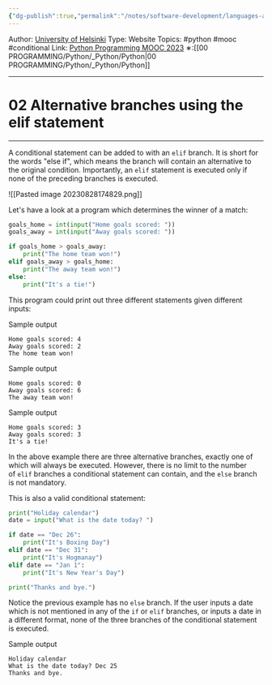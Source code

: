 ```yaml
---
{"dg-publish":true,"permalink":"/notes/software-development/languages-and-frameworks/python/0-python-programming-mooc/introduction/part-2/02-more-conditionals/02-alternative-branches-using-the-elif-statement/","created":"2025-07-13T15:25:00.446+08:00"}
---
```


Author: [University of Helsinki](https://programming-23.mooc.fi/)
Type: Website
Topics: #python #mooc #conditional
Link: [Python Programming MOOC 2023](https://programming-23.mooc.fi/)
∗:[[00 PROGRAMMING/Python/_Python/Python\|00 PROGRAMMING/Python/_Python/Python]] 

---
# 02 Alternative branches using the elif statement

--- 
A conditional statement can be added to with an `elif` branch. It is short for the words "else if", which means the branch will contain an alternative to the original condition. Importantly, an `elif` statement is executed only if none of the preceding branches is executed.

![[Pasted image 20230828174829.png]]

Let's have a look at a program which determines the winner of a match:

```python
goals_home = int(input("Home goals scored: "))
goals_away = int(input("Away goals scored: "))

if goals_home > goals_away:
    print("The home team won!")
elif goals_away > goals_home:
    print("The away team won!")
else:
    print("It's a tie!")
```

This program could print out three different statements given different inputs:

Sample output

```
Home goals scored: 4 
Away goals scored: 2 
The home team won!
```
Sample output

```
Home goals scored: 0 
Away goals scored: 6 
The away team won!
```
Sample output

```
Home goals scored: 3 
Away goals scored: 3 
It's a tie!
```

In the above example there are three alternative branches, exactly one of which will always be executed. However, there is no limit to the number of `elif` branches a conditional statement can contain, and the `else` branch is not mandatory.

This is also a valid conditional statement:

```python
print("Holiday calendar")
date = input("What is the date today? ")

if date == "Dec 26":
    print("It's Boxing Day")
elif date == "Dec 31":
    print("It's Hogmanay")
elif date == "Jan 1":
    print("It's New Year's Day")

print("Thanks and bye.")
```

Notice the previous example has no `else` branch. If the user inputs a date which is not mentioned in any of the `if` or `elif` branches, or inputs a date in a different format, none of the three branches of the conditional statement is executed.

Sample output

```
Holiday calendar 
What is the date today? Dec 25 
Thanks and bye.
```

